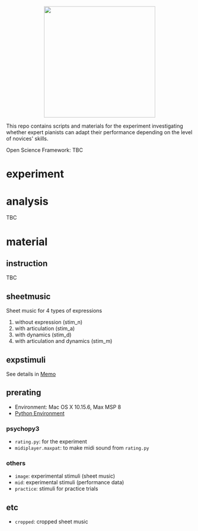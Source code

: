 # 
<p align="center">
  <img height="300" src="https://media.giphy.com/media/abGjeRq4sQO6A/giphy.gif">
</p>

This repo contains scripts and materials for the experiment investigating whether expert pianists can adapt their performance depending on the level of novices' skills.

Open Science Framework: TBC

# experiment

# analysis
TBC
# material
## instruction
TBC

## sheetmusic
Sheet music for 4 types of expressions
1. without expression (stim_n)
2. with articulation (stim_a)
3. with dynamics (stim_d)
4. with articulation and dynamics (stim_m)

## expstimuli
See details in [Memo](https://github.com/atsukotominaga/adaptation-v1.0/tree/master/material/expstimuli)

## prerating
- Environment: Mac OS X 10.15.6, Max MSP 8
- [Python Environment](https://gist.github.com/atsukotominaga/3414c38eb5add5110d39c4f74723743c)

### psychopy3
- `rating.py`: for the experiment
- `midiplayer.maxpat`: to make midi sound from `rating.py`

### others
- `image`: experimental stimuli (sheet music)
- `mid`: experimental stimuli (performance data)
- `practice`: stimuli for practice trials

## etc
- `cropped`: cropped sheet music